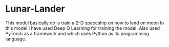 # Lunar-Lander
This model basically do is train a 2-D spaceship on how to land on moon
In this model I have used Deep Q Learning for training the model.
Also used PyTorch as a framework and which uses Python as its programming language.

